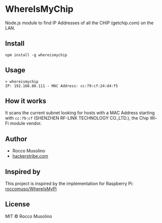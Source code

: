 # WhereIsMyChip

Node.js module to find IP Addresses of all the CHIP (getchip.com) on the LAN.

## Install

    npm install -g whereismychip

## Usage

    > whereismychip
    IP: 192.168.88.111 - MAC Address: cc:79:cf:24:d4:f5

## How it works

It scans the current subnet looking for hosts with a MAC Address starting with <code>cc:79:cf</code> (SHENZHEN RF-LINK TECHNOLOGY CO.,LTD.), the Chip Wi-Fi module vendor.

## Author

- Rocco Musolino
- [hackerstribe.com](http://www.hackerstribe.com)

## Inspired by

This project is inspired by the implementation for Raspberry Pi: [roccomuso/WhereIsMyPi](https://github.com/roccomuso/WhereIsMyPi)

## License

MIT © Rocco Musolino
